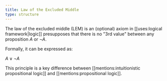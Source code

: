 ```yaml
---
title: Law of the Excluded Middle
type: structure
---
```

The law of the excluded middle (LEM) is an (optional) axiom in [[uses:logical framework|logic]] presupposes that there is no "3rd value" between any proposition $A$ or $\neg A$.

Formally, it can be expressed as:

$A \lor \neg A$

This principle is a key difference between [[mentions:intuitionistic propositional logic]] and [[mentions:propositional logic]].
